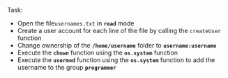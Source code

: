 
Task:

- Open the file`usernames.txt`  in **`read`** mode
- Create a user account for each line of the file by calling the `createUser` function
- Change ownership of the **`/home/username`** folder to **`username:username`**
- Execute the **`chown`** function using the **`os.system`** function
- Execute the **`usermod`** function using the **`os.system`** function to add the username to the group **`programmer`**